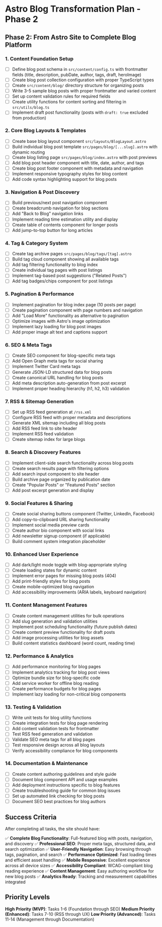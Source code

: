 # Astro Blog Transformation Plan - Phase 2

## Phase 2: From Astro Site to Complete Blog Platform

### 1. Content Foundation Setup

- [ ] Define blog post schema in `src/content/config.ts` with frontmatter fields (title, description, pubDate, author, tags, draft, heroImage)
- [ ] Create blog post collection configuration with proper TypeScript types
- [ ] Create `src/content/blog/` directory structure for organizing posts
- [ ] Write 3-5 sample blog posts with proper frontmatter and varied content
- [ ] Set up content validation rules for required fields
- [ ] Create utility functions for content sorting and filtering in `src/utils/blog.ts`
- [ ] Implement draft post functionality (posts with `draft: true` excluded from production)

### 2. Core Blog Layouts & Templates

- [ ] Create base blog layout component `src/layouts/BlogLayout.astro`
- [ ] Build individual blog post template `src/pages/blog/[...slug].astro` with dynamic routing
- [ ] Create blog listing page `src/pages/blog/index.astro` with post previews
- [ ] Add blog post header component with title, date, author, and tags
- [ ] Create blog post footer component with metadata and navigation
- [ ] Implement responsive typography styles for blog content
- [ ] Add code syntax highlighting support for blog posts

### 3. Navigation & Post Discovery

- [ ] Build previous/next post navigation component
- [ ] Create breadcrumb navigation for blog sections
- [ ] Add "Back to Blog" navigation links
- [ ] Implement reading time estimation utility and display
- [ ] Create table of contents component for longer posts
- [ ] Add jump-to-top button for long articles

### 4. Tag & Category System

- [ ] Create tag archive pages `src/pages/blog/tags/[tag].astro`
- [ ] Build tag cloud component showing all available tags
- [ ] Add tag filtering functionality to blog index
- [ ] Create individual tag pages with post listings
- [ ] Implement tag-based post suggestions ("Related Posts")
- [ ] Add tag badges/chips component for post listings

### 5. Pagination & Performance

- [ ] Implement pagination for blog index page (10 posts per page)
- [ ] Create pagination component with page numbers and navigation
- [ ] Add "Load More" functionality as alternative to pagination
- [ ] Optimize images with Astro's image optimization
- [ ] Implement lazy loading for blog post images
- [ ] Add proper image alt text and captions support

### 6. SEO & Meta Tags

- [ ] Create SEO component for blog-specific meta tags
- [ ] Add Open Graph meta tags for social sharing
- [ ] Implement Twitter Card meta tags
- [ ] Generate JSON-LD structured data for blog posts
- [ ] Create canonical URL handling for blog posts
- [ ] Add meta description auto-generation from post excerpt
- [ ] Implement proper heading hierarchy (h1, h2, h3) validation

### 7. RSS & Sitemap Generation

- [ ] Set up RSS feed generation at `/rss.xml`
- [ ] Configure RSS feed with proper metadata and descriptions
- [ ] Generate XML sitemap including all blog posts
- [ ] Add RSS feed link to site header
- [ ] Implement RSS feed validation
- [ ] Create sitemap index for large blogs

### 8. Search & Discovery Features

- [ ] Implement client-side search functionality across blog posts
- [ ] Create search results page with filtering options
- [ ] Add search input component to site header
- [ ] Build archive page organized by publication date
- [ ] Create "Popular Posts" or "Featured Posts" section
- [ ] Add post excerpt generation and display

### 9. Social Features & Sharing

- [ ] Create social sharing buttons component (Twitter, LinkedIn, Facebook)
- [ ] Add copy-to-clipboard URL sharing functionality
- [ ] Implement social media preview cards
- [ ] Create author bio component with social links
- [ ] Add newsletter signup component (if applicable)
- [ ] Build comment system integration placeholder

### 10. Enhanced User Experience

- [ ] Add dark/light mode toggle with blog-appropriate styling
- [ ] Create loading states for dynamic content
- [ ] Implement error pages for missing blog posts (404)
- [ ] Add print-friendly styles for blog posts
- [ ] Create mobile-optimized blog navigation
- [ ] Add accessibility improvements (ARIA labels, keyboard navigation)

### 11. Content Management Features

- [ ] Create content management utilities for bulk operations
- [ ] Add slug generation and validation utilities
- [ ] Implement post scheduling functionality (future publish dates)
- [ ] Create content preview functionality for draft posts
- [ ] Add image processing utilities for blog assets
- [ ] Build content statistics dashboard (word count, reading time)

### 12. Performance & Analytics

- [ ] Add performance monitoring for blog pages
- [ ] Implement analytics tracking for blog post views
- [ ] Optimize bundle size for blog-specific code
- [ ] Add service worker for offline blog reading
- [ ] Create performance budgets for blog pages
- [ ] Implement lazy loading for non-critical blog components

### 13. Testing & Validation

- [ ] Write unit tests for blog utility functions
- [ ] Create integration tests for blog page rendering
- [ ] Add content validation tests for frontmatter
- [ ] Test RSS feed generation and validation
- [ ] Validate SEO meta tags for all blog pages
- [ ] Test responsive design across all blog layouts
- [ ] Verify accessibility compliance for blog components

### 14. Documentation & Maintenance

- [ ] Create content authoring guidelines and style guide
- [ ] Document blog component API and usage examples
- [ ] Add deployment instructions specific to blog features
- [ ] Create troubleshooting guide for common blog issues
- [ ] Set up automated link checking for blog posts
- [ ] Document SEO best practices for blog authors

## Success Criteria

After completing all tasks, the site should have:

✅ **Complete Blog Functionality**: Full-featured blog with posts, navigation, and discovery
✅ **Professional SEO**: Proper meta tags, structured data, and search optimization
✅ **User-Friendly Navigation**: Easy browsing through tags, pagination, and search
✅ **Performance Optimized**: Fast loading times and efficient asset handling
✅ **Mobile Responsive**: Excellent experience across all device sizes
✅ **Accessibility Compliant**: WCAG-compliant blog reading experience
✅ **Content Management**: Easy authoring workflow for new blog posts
✅ **Analytics Ready**: Tracking and measurement capabilities integrated

## Priority Levels

**High Priority (MVP)**: Tasks 1-6 (Foundation through SEO)
**Medium Priority (Enhanced)**: Tasks 7-10 (RSS through UX)
**Low Priority (Advanced)**: Tasks 11-14 (Management through Documentation)
